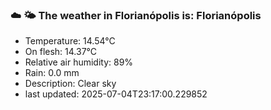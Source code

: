 ### ☁️ 🌤️  The weather in Florianópolis is: Florianópolis

- Temperature: 14.54°C
- On flesh: 14.37°C
- Relative air humidity: 89%
- Rain: 0.0 mm
- Description: Clear sky
- last updated: 2025-07-04T23:17:00.229852
